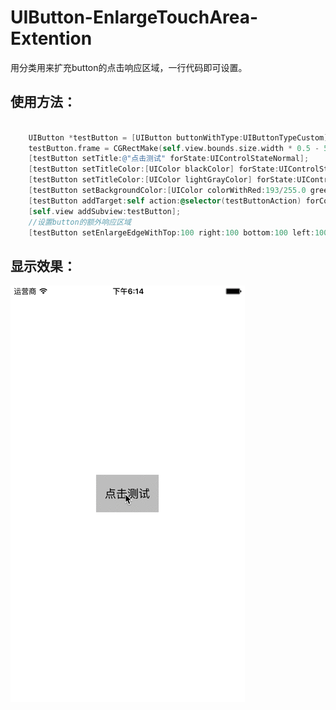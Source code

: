 # UIButton-EnlargeTouchArea-Extention
用分类用来扩充button的点击响应区域，一行代码即可设置。

使用方法：
------
```Objective-C

    UIButton *testButton = [UIButton buttonWithType:UIButtonTypeCustom];
    testButton.frame = CGRectMake(self.view.bounds.size.width * 0.5 - 50, self.view.bounds.size.height * 0.5 - 30, 100, 60);
    [testButton setTitle:@"点击测试" forState:UIControlStateNormal];
    [testButton setTitleColor:[UIColor blackColor] forState:UIControlStateNormal];
    [testButton setTitleColor:[UIColor lightGrayColor] forState:UIControlStateHighlighted];
    [testButton setBackgroundColor:[UIColor colorWithRed:193/255.0 green:193/255.0 blue:193/255.0 alpha:1.0]];
    [testButton addTarget:self action:@selector(testButtonAction) forControlEvents:UIControlEventTouchUpInside];
    [self.view addSubview:testButton];
    //设置button的额外响应区域
    [testButton setEnlargeEdgeWithTop:100 right:100 bottom:100 left:100];
```

显示效果：
-----
![image](https://github.com/GeeLi/UIButton-EnlargeTouchArea-Extention/raw/master/test.gif)
